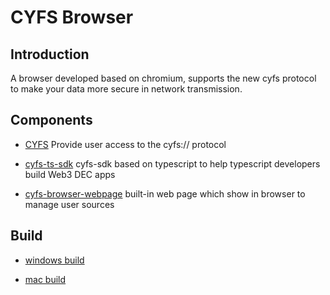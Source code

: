 # CYFS Browser

## Introduction
A browser developed based on chromium, supports the new cyfs protocol to make your data more secure in network transmission.


## Components
- [CYFS](https://github.com/buckyos/CYFS.git)
Provide user access to the cyfs:// protocol

- [cyfs-ts-sdk](https://github.com/buckyos/cyfs-ts-sdk.git)
cyfs-sdk based on typescript to help typescript developers build Web3 DEC apps

- [cyfs-browser-webpage](https://github.com/buckyos/cyfs-browser-webpage.git)
built-in web page which show in browser to manage user sources



## Build
- [windows build](./script/windows_build.md)

- [mac build](./script/mac_build.md)